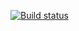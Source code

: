 [![Build status](https://ci.appveyor.com/api/projects/status/crjnkef581sgx764?svg=true)](https://ci.appveyor.com/project/Romagor/hw-3-2-card-delivery)